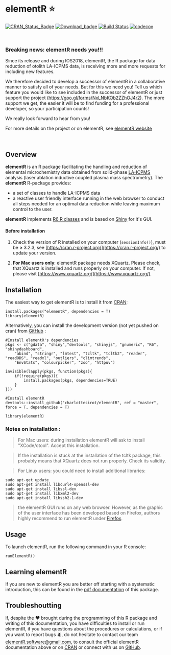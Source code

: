 # elementR :star:

[![CRAN_Status_Badge](http://www.r-pkg.org/badges/version/elementR)](https://cran.r-project.org/package=elementR)
[![Download_badge](http://cranlogs.r-pkg.org/badges/grand-total/elementR?color=brightgreen)](https://cran.r-project.org/package=elementR)
[![Build Status](https://api.travis-ci.org/charlottesirot/elementR.svg?branch=master)](https://travis-ci.org/charlottesirot/elementR.svg?branch=master)
[![codecov](https://codecov.io/gh/charlottesirot/elementR/branch/master/graph/badge.svg)](https://codecov.io/gh/charlottesirot/elementR)

<br/>

### **Breaking news: elementR needs you!!!** ### 

Since its release and during IOS2018, elementR, the R package for data reduction of otolith LA-ICPMS data, is receiving more and more requests for including new features.

We therefore decided to develop a successor of elementR in a collaborative manner to satisfy all of your needs. But for this we need you! Tell us which feature you would like to see included in the successor of elementR or just support the project (https://goo.gl/forms/NxLNbKOb2ZZhOJ4r2).
The more support we get, the easier it will be to find funding for a professional developer, so your participation counts!

We really look forward to hear from you!

For more details on the project or on elementR, see [elementR website](https://charlottesirot.github.io/elementRsite/development.html)

<br/>

## Overview

**elementR** is an R package facilitating the handling and reduction of elemental microchemistry data obtained from solid-phase [LA-ICPMS](https://en.wikipedia.org/wiki/Inductively_coupled_plasma_mass_spectrometry) analysis (laser ablation inductive coupled plasma mass spectrometry). The **elementR** R-package provides:

- a set of classes to handle LA-ICPMS data
- a reactive user friendly interface running in the web browser to conduct all steps needed for an optimal data reduction while leaving maximum control to the user.

**elementR** implements [R6 R classes](https://github.com/wch/R6/) and is based on [Shiny](http://shiny.rstudio.com/) for it's GUI.

#### Before installation

1. Check the version of R installed on your computer (`sessionInfo()`), must be ≥ 3.2.3, see [https://cran.r-project.org/](https://cran.r-project.org/) to update your version.

2. __For Mac users only__: elementR package needs XQuartz. Please check, that XQuartz is installed and runs properly on your computer. If not, please visit [https://www.xquartz.org/](https://www.xquartz.org/).

## Installation

The easiest way to get elementR is to install it from [CRAN](https://CRAN.R-project.org/package=elementR):

```
install.packages("elementR", dependencies = T)
library(elementR)
```

Alternatively, you can install the development version (not yet pushed on cran) from [GitHub](https://github.com/charlottesirot/elementR) :

```
#Install elementR's dependencies
pkgs <- c("gdata", "shiny","devtools", "shinyjs", "gnumeric", "R6", "shinydashboard",
	"abind", "stringr", "lmtest", "tcltk", "tcltk2", "reader", "readODS", "readxl", "outliers", "climtrends",
	"EnvStats", "colourpicker", "zoo", "httpuv")

invisible(lapply(pkgs, function(pkgs){
	if(!require(pkgs)){
		install.packages(pkgs, dependencies=TRUE)
	}
}))

#Install elementR
devtools::install_github("charlottesirot/elementR", ref = "master", force = T, dependencies = T)

library(elementR)
```

### Notes on installation :

> For Mac users: during installation elementR will ask to install "XCode/otool". Accept this installation.

> If the installation is stuck at the installation of the tcltk package, this probably means that XQuartz does not run properly. Check its validity.

> For Linux users: you could need to install additional libraries: 
```
sudo apt-get update
sudo apt-get install libcurl4-openssl-dev
sudo apt-get install libssl-dev
sudo apt-get install libxml2-dev
sudo apt-get install libssh2-1-dev
```

> the elementR GUI runs on any web browser. However, as the graphic of the user interface has been developed based on Firefox, authors highly recommend to run elementR under [Firefox](https://www.mozilla.org/en-US/firefox/new/).


## Usage

To launch elementR, run the following command in your R console:

```
runElementR()
```

## Learning elementR

If you are new to elementR you are better off starting with a systematic introduction, this can be found in the [pdf documentation](inst/elementR_documentation.pdf) of this package.

## Troubleshoutting

If, despite the :heart: brought during the programming of this R package and writing of this documentation, you have difficulties to install or run elementR, if you have questions about the procedures or calculations, or if you want to report bugs :beetle:, do not hesitate to contact our team [elementR.software@gmail.com](mailto:elementR.software@gmail.com), to consult the official elementR documentation above or on [CRAN](https://CRAN.R-project.org/package=elementR) or connect with us on [GitHub](https://github.com/charlottesirot/elementR).
